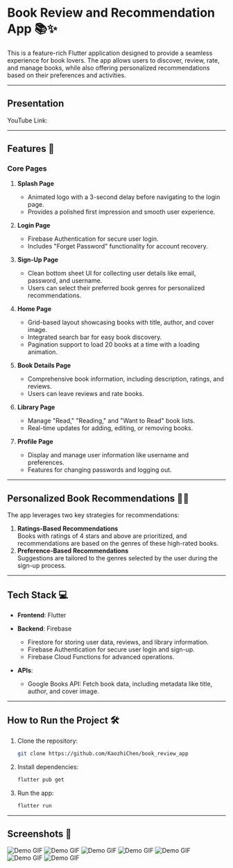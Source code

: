 # Book Review and Recommendation App 📚✨

This is a feature-rich Flutter application designed to provide a seamless experience for book lovers. The app allows users to discover, review, rate, and manage books, while also offering personalized recommendations based on their preferences and activities.

---

## Presentation

YouTube Link:

---

## Features 🚀

### Core Pages

1. **Splash Page**

   - Animated logo with a 3-second delay before navigating to the login page.
   - Provides a polished first impression and smooth user experience.

2. **Login Page**

   - Firebase Authentication for secure user login.
   - Includes "Forget Password" functionality for account recovery.

3. **Sign-Up Page**

   - Clean bottom sheet UI for collecting user details like email, password, and username.
   - Users can select their preferred book genres for personalized recommendations.

4. **Home Page**

   - Grid-based layout showcasing books with title, author, and cover image.
   - Integrated search bar for easy book discovery.
   - Pagination support to load 20 books at a time with a loading animation.

5. **Book Details Page**

   - Comprehensive book information, including description, ratings, and reviews.
   - Users can leave reviews and rate books.

6. **Library Page**

   - Manage "Read," "Reading," and "Want to Read" book lists.
   - Real-time updates for adding, editing, or removing books.

7. **Profile Page**
   - Display and manage user information like username and preferences.
   - Features for changing passwords and logging out.

---

## Personalized Book Recommendations 📖✨

The app leverages two key strategies for recommendations:

1. **Ratings-Based Recommendations**  
   Books with ratings of 4 stars and above are prioritized, and recommendations are based on the genres of these high-rated books.
2. **Preference-Based Recommendations**  
   Suggestions are tailored to the genres selected by the user during the sign-up process.

---

## Tech Stack 💻

- **Frontend**: Flutter
- **Backend**: Firebase

  - Firestore for storing user data, reviews, and library information.
  - Firebase Authentication for secure user login and sign-up.
  - Firebase Cloud Functions for advanced operations.

- **APIs**:
  - Google Books API: Fetch book data, including metadata like title, author, and cover image.

---

## How to Run the Project 🛠️

1. Clone the repository:
   ```bash
   git clone https://github.com/KaozhiChen/book_review_app
   ```
2. Install dependencies:
   ```bash
   flutter pub get
   ```
3. Run the app:
   ```bash
   flutter run
   ```

---

## Screenshots 📸

![Demo GIF](assets/demo/splash.gif)
![Demo GIF](assets/demo/home.gif)
![Demo GIF](assets/demo/home2.gif)
![Demo GIF](assets/demo/library.gif)
![Demo GIF](assets/demo/profile.gif)
![Demo GIF](assets/demo/sign_up.gif)
![Demo GIF](assets/demo/untitled.gif)
